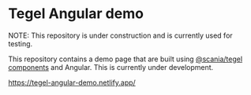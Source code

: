 # Tegel Angular demo

NOTE: This repository is under construction and is currently used for testing.

This repository contains a demo page that are built using [@scania/tegel components](https://www.npmjs.com/package/@scania/tegel) and Angular. This is currently under development.

https://tegel-angular-demo.netlify.app/
